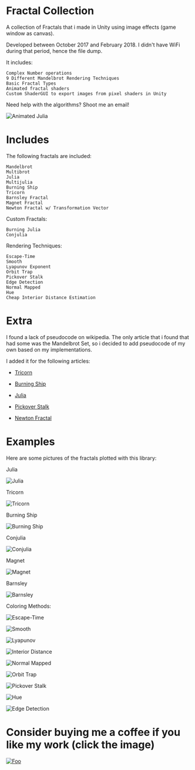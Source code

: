 # Fractal Collection

A collection of Fractals that i made in Unity using image effects (game window as canvas).

Developed between October 2017 and February 2018. I didn't have WiFi during that period, hence the file dump.

It includes:

	Complex Number operations
	9 Different Mandelbrot Rendering Techniques
	Basic Fractal Types
	Animated fractal shaders
	Custom ShaderGUI to export images from pixel shaders in Unity

Need help with the algorithms? Shoot me an email!


![Animated Julia](Renders/AnimatedJulia.gif "Animated Julia")


# Includes

The following fractals are included:

	Mandelbrot   
	Multibrot 
	Julia
	Multijulia
	Burning Ship
	Tricorn
	Barnsley Fractal
	Magnet Fractal
	Newton Fractal w/ Transformation Vector

Custom Fractals:

	Burning Julia
	Conjulia

Rendering Techniques:

	Escape-Time
	Smooth
	Lyapunov Exponent
	Orbit Trap
	Pickover Stalk
	Edge Detection
	Normal Mapped
	Hue
	Cheap Interior Distance Estimation


# Extra

I found a lack of pseudocode on wikipedia. The only article that i found that had some was the Mandelbrot Set, so i decided to add pseudocode of my own based on my implementations.

I added it for the following articles:
    
* [Tricorn](https://en.wikipedia.org/w/index.php?title=Tricorn_(mathematics))
* [Burning Ship](https://en.wikipedia.org/wiki/Burning_Ship_fractal)

* [Julia](https://en.wikipedia.org/wiki/Julia_set)
	
* [Pickover Stalk](url)

* [Newton Fractal](url)


# Examples

Here are some pictures of the fractals plotted with this library:


Julia

![Julia](Renders/Julia.png "Julia")

Tricorn

![Tricorn](Renders/Tricorn.png "Tricorn")

Burning Ship

![Burning Ship](Renders/Ship.png "Burning Ship")

Conjulia

![Conjulia](Renders/Conjulia.png "Conjulia")

Magnet

![Magnet](Renders/Magnet.png "Magnet")

Barnsley

![Barnsley](Renders/Barnsley.png "Barnsley")

Coloring Methods:

![Escape-Time](Renders/Escape-Time.png "Escape-Time")

![Smooth](Renders/Smooth.png "Smooth")

![Lyapunov](Renders/Lyapunov.png "Lyapunov")

![Interior Distance](Renders/DistanceEstimation.png "Interior Distance")

![Normal Mapped](Renders/NormalMap.png "Normal Mapped")

![Orbit Trap](Renders/OrbitTrap.png "Orbit Trap")

![Pickover Stalk](Renders/PickoverStalk.png "Pickover Stalk")

![Hue](Renders/Hue.png "Hue")

![Edge Detection](Renders/EdgeDetection.png "Edge Detection")

# Consider buying me a coffee if you like my work (click the image)
[![Foo](Renders/coffee.png)](https://www.buymeacoffee.com/ZcRuWpUBf)
